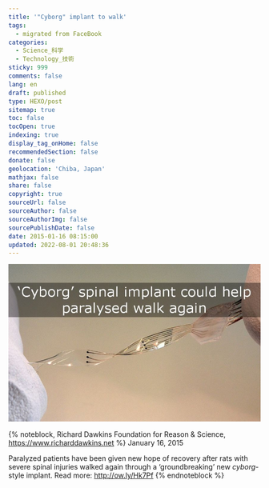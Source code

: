 ```yaml
---
title: '"Cyborg" implant to walk'
tags:
  - migrated from FaceBook
categories:
  - Science_科学
  - Technology_技術
sticky: 999
comments: false
lang: en
draft: published
type: HEXO/post
sitemap: true
toc: false
tocOpen: true
indexing: true
display_tag_onHome: false
recommendedSection: false
donate: false
geolocation: 'Chiba, Japan'
mathjax: false
share: false
copyright: true
sourceUrl: false
sourceAuthor: false
sourceAuthorImg: false
sourcePublishDate: false
date: 2015-01-16 08:15:00
updated: 2022-08-01 20:48:36
---
```

![](./Cyborg-implant-to-walk/10941027_10152928527640155_1398798799218063606_n.jpg)

{% noteblock, Richard Dawkins Foundation for Reason & Science, https://www.richarddawkins.net %}
January 16, 2015

Paralyzed patients have been given new hope of recovery after rats with severe spinal injuries walked again through a ‘groundbreaking’ new *cyborg*-style implant.
Read more: http://ow.ly/Hk7Pf
{% endnoteblock %}
